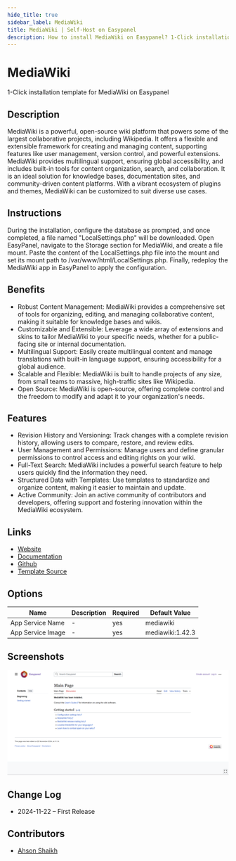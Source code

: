 ```yaml
---
hide_title: true
sidebar_label: MediaWiki
title: MediaWiki | Self-Host on Easypanel
description: How to install MediaWiki on Easypanel? 1-Click installation template for MediaWiki on Easypanel
---
```


<!-- generated -->

# MediaWiki

1-Click installation template for MediaWiki on Easypanel

## Description

MediaWiki is a powerful, open-source wiki platform that powers some of the largest collaborative projects, including Wikipedia. It offers a flexible and extensible framework for creating and managing content, supporting features like user management, version control, and powerful extensions. MediaWiki provides multilingual support, ensuring global accessibility, and includes built-in tools for content organization, search, and collaboration. It is an ideal solution for knowledge bases, documentation sites, and community-driven content platforms. With a vibrant ecosystem of plugins and themes, MediaWiki can be customized to suit diverse use cases.

## Instructions

During the installation, configure the database as prompted, and once completed, a file named &quot;LocalSettings.php&quot; will be downloaded. Open EasyPanel, navigate to the Storage section for MediaWiki, and create a file mount. Paste the content of the LocalSettings.php file into the mount and set its mount path to /var/www/html/LocalSettings.php. Finally, redeploy the MediaWiki app in EasyPanel to apply the configuration.

## Benefits

- Robust Content Management: MediaWiki provides a comprehensive set of tools for organizing, editing, and managing collaborative content, making it suitable for knowledge bases and wikis.
- Customizable and Extensible: Leverage a wide array of extensions and skins to tailor MediaWiki to your specific needs, whether for a public-facing site or internal documentation.
- Multilingual Support: Easily create multilingual content and manage translations with built-in language support, ensuring accessibility for a global audience.
- Scalable and Flexible: MediaWiki is built to handle projects of any size, from small teams to massive, high-traffic sites like Wikipedia.
- Open Source: MediaWiki is open-source, offering complete control and the freedom to modify and adapt it to your organization's needs.

## Features

- Revision History and Versioning: Track changes with a complete revision history, allowing users to compare, restore, and review edits.
- User Management and Permissions: Manage users and define granular permissions to control access and editing rights on your wiki.
- Full-Text Search: MediaWiki includes a powerful search feature to help users quickly find the information they need.
- Structured Data with Templates: Use templates to standardize and organize content, making it easier to maintain and update.
- Active Community: Join an active community of contributors and developers, offering support and fostering innovation within the MediaWiki ecosystem.

## Links

- [Website](https://www.mediawiki.org)
- [Documentation](https://www.mediawiki.org/wiki/Manual:Contents)
- [Github](https://github.com/wikimedia/mediawiki)
- [Template Source](https://github.com/easypanel-io/templates/tree/main/templates/mediawiki)

## Options

Name | Description | Required | Default Value
-|-|-|-
App Service Name | - | yes | mediawiki
App Service Image | - | yes | mediawiki:1.42.3

## Screenshots

![MediaWiki Screenshot](./assets/screenshot.png)

## Change Log

- 2024-11-22 – First Release

## Contributors

- [Ahson Shaikh](https://github.com/Ahson-Shaikh)
